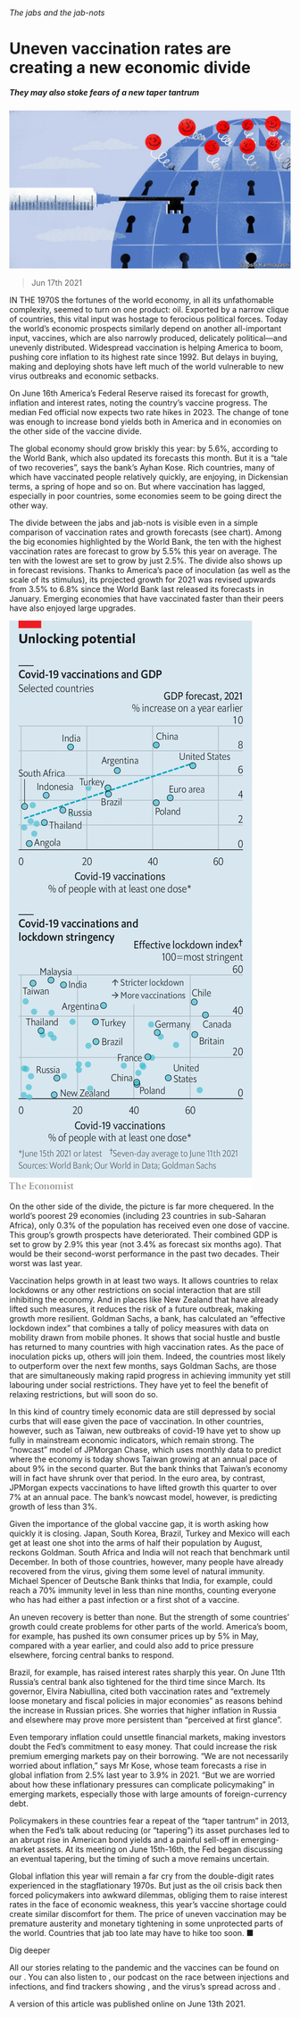 ###### The jabs and the jab-nots

# Uneven vaccination rates are creating a new economic divide 

##### They may also stoke fears of a new taper tantrum 

![image](images/20210619_fnd001.jpg) 

> Jun 17th 2021 

IN THE 1970S the fortunes of the world economy, in all its unfathomable complexity, seemed to turn on one product: oil. Exported by a narrow clique of countries, this vital input was hostage to ferocious political forces. Today the world’s economic prospects similarly depend on another all-important input, vaccines, which are also narrowly produced, delicately political—and unevenly distributed. Widespread vaccination is helping America to boom, pushing core inflation to its highest rate since 1992. But delays in buying, making and deploying shots have left much of the world vulnerable to new virus outbreaks and economic setbacks.

On June 16th America’s Federal Reserve raised its forecast for growth, inflation and interest rates, noting the country’s vaccine progress. The median Fed official now expects two rate hikes in 2023. The change of tone was enough to increase bond yields both in America and in economies on the other side of the vaccine divide.


The global economy should grow briskly this year: by 5.6%, according to the World Bank, which also updated its forecasts this month. But it is a “tale of two recoveries”, says the bank’s Ayhan Kose. Rich countries, many of which have vaccinated people relatively quickly, are enjoying, in Dickensian terms, a spring of hope and so on. But where vaccination has lagged, especially in poor countries, some economies seem to be going direct the other way.

The divide between the jabs and jab-nots is visible even in a simple comparison of vaccination rates and growth forecasts (see chart). Among the big economies highlighted by the World Bank, the ten with the highest vaccination rates are forecast to grow by 5.5% this year on average. The ten with the lowest are set to grow by just 2.5%. The divide also shows up in forecast revisions. Thanks to America’s pace of inoculation (as well as the scale of its stimulus), its projected growth for 2021 was revised upwards from 3.5% to 6.8% since the World Bank last released its forecasts in January. Emerging economies that have vaccinated faster than their peers have also enjoyed large upgrades.

![image](images/20210619_fnc944.png) 


On the other side of the divide, the picture is far more chequered. In the world’s poorest 29 economies (including 23 countries in sub-Saharan Africa), only 0.3% of the population has received even one dose of vaccine. This group’s growth prospects have deteriorated. Their combined GDP is set to grow by 2.9% this year (not 3.4% as forecast six months ago). That would be their second-worst performance in the past two decades. Their worst was last year.

Vaccination helps growth in at least two ways. It allows countries to relax lockdowns or any other restrictions on social interaction that are still inhibiting the economy. And in places like New Zealand that have already lifted such measures, it reduces the risk of a future outbreak, making growth more resilient. Goldman Sachs, a bank, has calculated an “effective lockdown index” that combines a tally of policy measures with data on mobility drawn from mobile phones. It shows that social hustle and bustle has returned to many countries with high vaccination rates. As the pace of inoculation picks up, others will join them. Indeed, the countries most likely to outperform over the next few months, says Goldman Sachs, are those that are simultaneously making rapid progress in achieving immunity yet still labouring under social restrictions. They have yet to feel the benefit of relaxing restrictions, but will soon do so.

In this kind of country timely economic data are still depressed by social curbs that will ease given the pace of vaccination. In other countries, however, such as Taiwan, new outbreaks of covid-19 have yet to show up fully in mainstream economic indicators, which remain strong. The “nowcast” model of JPMorgan Chase, which uses monthly data to predict where the economy is today shows Taiwan growing at an annual pace of about 9% in the second quarter. But the bank thinks that Taiwan’s economy will in fact have shrunk over that period. In the euro area, by contrast, JPMorgan expects vaccinations to have lifted growth this quarter to over 7% at an annual pace. The bank’s nowcast model, however, is predicting growth of less than 3%.


Given the importance of the global vaccine gap, it is worth asking how quickly it is closing. Japan, South Korea, Brazil, Turkey and Mexico will each get at least one shot into the arms of half their population by August, reckons Goldman. South Africa and India will not reach that benchmark until December. In both of those countries, however, many people have already recovered from the virus, giving them some level of natural immunity. Michael Spencer of Deutsche Bank thinks that India, for example, could reach a 70% immunity level in less than nine months, counting everyone who has had either a past infection or a first shot of a vaccine.

An uneven recovery is better than none. But the strength of some countries’ growth could create problems for other parts of the world. America’s boom, for example, has pushed its own consumer prices up by 5% in May, compared with a year earlier, and could also add to price pressure elsewhere, forcing central banks to respond.

Brazil, for example, has raised interest rates sharply this year. On June 11th Russia’s central bank also tightened for the third time since March. Its governor, Elvira Nabiullina, cited both vaccination rates and “extremely loose monetary and fiscal policies in major economies” as reasons behind the increase in Russian prices. She worries that higher inflation in Russia and elsewhere may prove more persistent than “perceived at first glance”.

Even temporary inflation could unsettle financial markets, making investors doubt the Fed’s commitment to easy money. That could increase the risk premium emerging markets pay on their borrowing. “We are not necessarily worried about inflation,” says Mr Kose, whose team forecasts a rise in global inflation from 2.5% last year to 3.9% in 2021. “But we are worried about how these inflationary pressures can complicate policymaking” in emerging markets, especially those with large amounts of foreign-currency debt.

Policymakers in these countries fear a repeat of the “taper tantrum” in 2013, when the Fed’s talk about reducing (or “tapering”) its asset purchases led to an abrupt rise in American bond yields and a painful sell-off in emerging-market assets. At its meeting on June 15th-16th, the Fed began discussing an eventual tapering, but the timing of such a move remains uncertain.

Global inflation this year will remain a far cry from the double-digit rates experienced in the stagflationary 1970s. But just as the oil crisis back then forced policymakers into awkward dilemmas, obliging them to raise interest rates in the face of economic weakness, this year’s vaccine shortage could create similar discomfort for them. The price of uneven vaccination may be premature austerity and monetary tightening in some unprotected parts of the world. Countries that jab too late may have to hike too soon. ■

Dig deeper

All our stories relating to the pandemic and the vaccines can be found on our . You can also listen to , our podcast on the race between injections and infections, and find trackers showing ,  and the virus’s spread across  and .

A version of this article was published online on June 13th 2021.

